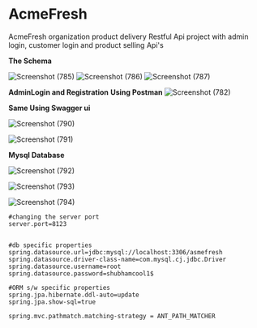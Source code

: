# AcmeFresh
AcmeFresh organization product delivery Restful Api project with admin login, customer login and product selling Api's

**The Schema**

![Screenshot (785)](https://user-images.githubusercontent.com/57911117/201010014-ea78fca8-5226-4c8b-9621-d1c283527da3.png)
![Screenshot (786)](https://user-images.githubusercontent.com/57911117/201010024-ddb75890-f2fa-49a5-92df-c5db7c3d30c6.png)
![Screenshot (787)](https://user-images.githubusercontent.com/57911117/201010030-c309cf8f-92d1-4168-95fe-8461307c38bb.png)

**AdminLogin and Registration**
**Using Postman**
![Screenshot (782)](https://user-images.githubusercontent.com/57911117/201010096-af61fb62-8f3c-4218-9619-4b7ff16ad2cb.png)

**Same Using Swagger ui**

![Screenshot (790)](https://user-images.githubusercontent.com/57911117/201010215-7657633c-75b2-4d8b-96ef-9ed0e614168d.png)

![Screenshot (791)](https://user-images.githubusercontent.com/57911117/201010329-e19464d0-3e7c-4a2d-bfac-d6bbc17c6a6a.png)

**Mysql Database**

![Screenshot (792)](https://user-images.githubusercontent.com/57911117/201010404-213ca9fa-aa84-4939-8abd-ebcd794c281e.png)

![Screenshot (793)](https://user-images.githubusercontent.com/57911117/201010419-7102aca1-7c7e-4636-9830-1cb446ffb617.png)

![Screenshot (794)](https://user-images.githubusercontent.com/57911117/201010643-c29609dd-6522-4adb-814d-bca0aa1c23b6.png)

```
#changing the server port
server.port=8123


#db specific properties
spring.datasource.url=jdbc:mysql://localhost:3306/asmefresh
spring.datasource.driver-class-name=com.mysql.cj.jdbc.Driver
spring.datasource.username=root
spring.datasource.password=shubhamcool1$

#ORM s/w specific properties
spring.jpa.hibernate.ddl-auto=update
spring.jpa.show-sql=true

spring.mvc.pathmatch.matching-strategy = ANT_PATH_MATCHER

```
